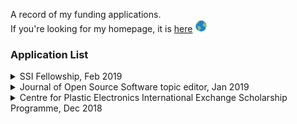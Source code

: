 A record of my funding applications.    
If you're looking for my homepage, it is [here](https://lucydot.github.io) <img src="./world.png" width="20" height="20">

### Application List

<details>
  <summary>SSI Fellowship, Feb 2019</summary>
  
 </br>
 
[video application](https://lucydot.github.io/slides/) / [paper application]() **To be decided**

Fellowship Application to the Sustainable Software Institute, 02/19.

</details>

<details>
  <summary>Journal of Open Source Software topic editor, Jan 2019</summary> 
</br>

[paper application](https://lucydot.github.io/applications/raw/gh-pages/LW_JOSS_editor_app.pdf) **To be decided**

Application statement for topic editor position with the Journal of Open Source Software, 01/19.

</details>

<details>
  <summary>Centre for Plastic Electronics International Exchange Scholarship Programme, Dec 2018</summary>
  
 </br>
 
[paper application](https://lucydot.github.io/applications/raw/gh-pages/CPE_app.pdf) **To be decided**

Application for funding to visit researchers at the Tokyo Institute of Technology, 12/18.
Proposed project title: "High throughput calculation of electron-hole recombination rates in semiconductors" 

</details>

